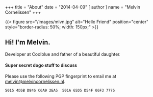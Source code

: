 +++
title = "About"
date = "2014-04-09"
[ author ]
  name = "Melvin Cornelissen"
+++

{{< figure src="/images/mlvn.jpg" alt="Hello Friend" position="center" style="border-radius: 50%; width: 150px;" >}}

## Hi! I'm Melvin.

Developer at Coolblue and father of a beautiful daughter.  

#### Super secret dogo stuff to discuss
Please use the following PGP fingerprint to email me at melvin@melvincornelissen.nl.

    5015 4D5B D846 C6A9 2EA5  501A 65D5 D54F 06F3 7775
